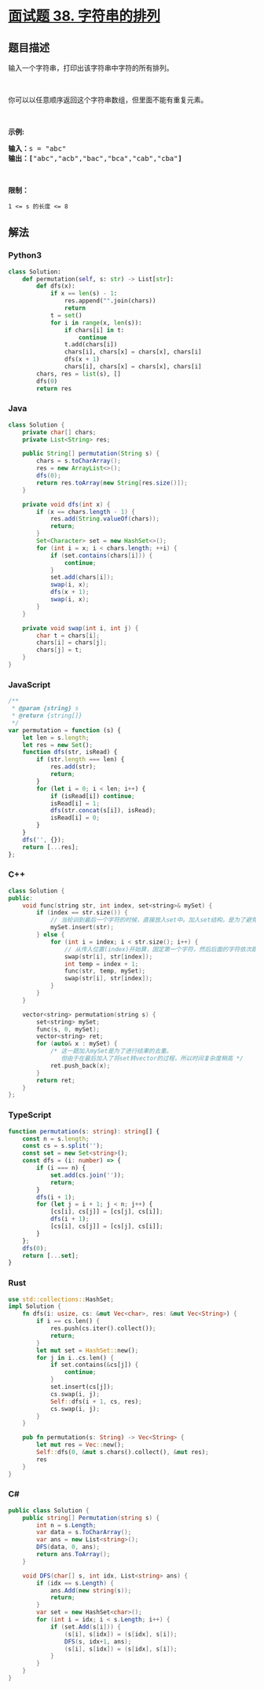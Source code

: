 # [面试题 38. 字符串的排列](https://leetcode.cn/problems/zi-fu-chuan-de-pai-lie-lcof/)

## 题目描述

<!-- 这里写题目描述 -->

<p>输入一个字符串，打印出该字符串中字符的所有排列。</p>

<p>&nbsp;</p>

<p>你可以以任意顺序返回这个字符串数组，但里面不能有重复元素。</p>

<p>&nbsp;</p>

<p><strong>示例:</strong></p>

<pre><strong>输入：</strong>s = &quot;abc&quot;
<strong>输出：[</strong>&quot;abc&quot;,&quot;acb&quot;,&quot;bac&quot;,&quot;bca&quot;,&quot;cab&quot;,&quot;cba&quot;<strong>]</strong>
</pre>

<p>&nbsp;</p>

<p><strong>限制：</strong></p>

<p><code>1 &lt;= s 的长度 &lt;= 8</code></p>

## 解法

<!-- 这里可写通用的实现逻辑 -->

<!-- tabs:start -->

### **Python3**

<!-- 这里可写当前语言的特殊实现逻辑 -->

```python
class Solution:
    def permutation(self, s: str) -> List[str]:
        def dfs(x):
            if x == len(s) - 1:
                res.append("".join(chars))
                return
            t = set()
            for i in range(x, len(s)):
                if chars[i] in t:
                    continue
                t.add(chars[i])
                chars[i], chars[x] = chars[x], chars[i]
                dfs(x + 1)
                chars[i], chars[x] = chars[x], chars[i]
        chars, res = list(s), []
        dfs(0)
        return res
```

### **Java**

<!-- 这里可写当前语言的特殊实现逻辑 -->

```java
class Solution {
    private char[] chars;
    private List<String> res;

    public String[] permutation(String s) {
        chars = s.toCharArray();
        res = new ArrayList<>();
        dfs(0);
        return res.toArray(new String[res.size()]);
    }

    private void dfs(int x) {
        if (x == chars.length - 1) {
            res.add(String.valueOf(chars));
            return;
        }
        Set<Character> set = new HashSet<>();
        for (int i = x; i < chars.length; ++i) {
            if (set.contains(chars[i])) {
                continue;
            }
            set.add(chars[i]);
            swap(i, x);
            dfs(x + 1);
            swap(i, x);
        }
    }

    private void swap(int i, int j) {
        char t = chars[i];
        chars[i] = chars[j];
        chars[j] = t;
    }
}
```

### **JavaScript**

```js
/**
 * @param {string} s
 * @return {string[]}
 */
var permutation = function (s) {
    let len = s.length;
    let res = new Set();
    function dfs(str, isRead) {
        if (str.length === len) {
            res.add(str);
            return;
        }
        for (let i = 0; i < len; i++) {
            if (isRead[i]) continue;
            isRead[i] = 1;
            dfs(str.concat(s[i]), isRead);
            isRead[i] = 0;
        }
    }
    dfs('', {});
    return [...res];
};
```

### **C++**

```cpp
class Solution {
public:
    void func(string str, int index, set<string>& mySet) {
        if (index == str.size()) {
            // 当轮训到最后一个字符的时候，直接放入set中。加入set结构，是为了避免插入的值重复
            mySet.insert(str);
        } else {
            for (int i = index; i < str.size(); i++) {
                // 从传入位置(index)开始算，固定第一个字符，然后后面的字符依次跟index位置交换
                swap(str[i], str[index]);
                int temp = index + 1;
                func(str, temp, mySet);
                swap(str[i], str[index]);
            }
        }
    }

    vector<string> permutation(string s) {
        set<string> mySet;
        func(s, 0, mySet);
        vector<string> ret;
        for (auto& x : mySet) {
            /* 这一题加入mySet是为了进行结果的去重。
               但由于在最后加入了将set转vector的过程，所以时间复杂度稍高 */
            ret.push_back(x);
        }
        return ret;
    }
};
```

### **TypeScript**

```ts
function permutation(s: string): string[] {
    const n = s.length;
    const cs = s.split('');
    const set = new Set<string>();
    const dfs = (i: number) => {
        if (i === n) {
            set.add(cs.join(''));
            return;
        }
        dfs(i + 1);
        for (let j = i + 1; j < n; j++) {
            [cs[i], cs[j]] = [cs[j], cs[i]];
            dfs(i + 1);
            [cs[i], cs[j]] = [cs[j], cs[i]];
        }
    };
    dfs(0);
    return [...set];
}
```

### **Rust**

```rust
use std::collections::HashSet;
impl Solution {
    fn dfs(i: usize, cs: &mut Vec<char>, res: &mut Vec<String>) {
        if i == cs.len() {
            res.push(cs.iter().collect());
            return;
        }
        let mut set = HashSet::new();
        for j in i..cs.len() {
            if set.contains(&cs[j]) {
                continue;
            }
            set.insert(cs[j]);
            cs.swap(i, j);
            Self::dfs(i + 1, cs, res);
            cs.swap(i, j);
        }
    }

    pub fn permutation(s: String) -> Vec<String> {
        let mut res = Vec::new();
        Self::dfs(0, &mut s.chars().collect(), &mut res);
        res
    }
}
```

### **C#**

```csharp
public class Solution {
    public string[] Permutation(string s) {
        int n = s.Length;
        var data = s.ToCharArray();
        var ans = new List<string>();
        DFS(data, 0, ans);
        return ans.ToArray();
    }

    void DFS(char[] s, int idx, List<string> ans) {
        if (idx == s.Length) {
            ans.Add(new string(s));
            return;
        }
        var set = new HashSet<char>();
        for (int i = idx; i < s.Length; i++) {
            if (set.Add(s[i])) {
                (s[i], s[idx]) = (s[idx], s[i]);
                DFS(s, idx+1, ans);
                (s[i], s[idx]) = (s[idx], s[i]);
            }
        }
    }
}
```

<!-- tabs:end -->
